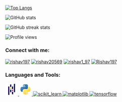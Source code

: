 [![Top Langs](https://github-readme-stats.vercel.app/api/top-langs/?username=rishav197&theme=dark)](https://github.com/anuraghazra/github-readme-stats)

![GitHub stats](https://github-readme-stats.vercel.app/api?username=rishav197&show_icons=true&theme=dark&count_private=true)  

![GitHub streak stats](https://github-readme-streak-stats.herokuapp.com/?user=rishav197&theme=dark)  

![Profile views](https://gpvc.arturio.dev/rishav197)  



<!-- Social Urls -->
<h3 align="left">Connect with me:</h3>
<p align="left">
<a href="https://www.linkedin.com/in/rishav197" target="blank"><img align="center" src="https://raw.githubusercontent.com/rahuldkjain/github-profile-readme-generator/master/src/images/icons/Social/linked-in-alt.svg" alt="rishav197" height="40" width="40" /></a>
<a href="https://www.kaggle.com/rishav20569" target="blank"><img align="center" src="https://github.com/rahuldkjain/github-profile-readme-generator/blob/master/src/images/icons/Social/kaggle.svg" alt="rishav20569" height="40" width="40" /></a>
<a href="https://www.instagram.com/rishav1_97/" target="blank"><img align="center" src="https://github.com/rahuldkjain/github-profile-readme-generator/blob/master/src/images/icons/Social/instagram.svg" alt="rishav1_97" height="40" width="40" /></a>
<a href="https://twitter.com/Rishav197" target="blank"><img align="center" src="https://raw.githubusercontent.com/rahuldkjain/github-profile-readme-generator/master/src/images/icons/Social/twitter.svg" alt="Rishav197" height="40" width="40" /></a>



<!-- Languages and Tools -->
<h3 align="left">Languages and Tools:</h3>
<p align="left"> <!--<a href="https://www.mysql.com/" target="_blank" rel="noreferrer"> <img src="https://raw.githubusercontent.com/devicons/devicon/master/icons/mysql/mysql-original-wordmark.svg" alt="mysql" width="40" height="40"/> </a>--> <a href="https://pandas.pydata.org/" target="_blank" rel="noreferrer"> <img src="https://raw.githubusercontent.com/devicons/devicon/2ae2a900d2f041da66e950e4d48052658d850630/icons/pandas/pandas-original.svg" alt="pandas" width="40" height="40"/> </a> <a href="https://www.python.org" target="_blank" rel="noreferrer"> <img src="https://raw.githubusercontent.com/devicons/devicon/master/icons/python/python-original.svg" alt="python" width="40" height="40"/> </a> <a href="https://scikit-learn.org/" target="_blank" rel="noreferrer"> <img src="https://upload.wikimedia.org/wikipedia/commons/0/05/Scikit_learn_logo_small.svg" alt="scikit_learn" width="40" height="40"/> </a> <a href="https://matplotlib.org/" target="_blank" rel="noreferrer"> <img src="https://upload.wikimedia.org/wikipedia/commons/8/84/Matplotlib_icon.svg" alt="matplotlib" width="40" height="40"/> </a> <a href="https://www.tensorflow.org" target="_blank" rel="noreferrer"> <img src="https://www.vectorlogo.zone/logos/tensorflow/tensorflow-icon.svg" alt="tensorflow" width="40" height="40"/> </a> </p>


